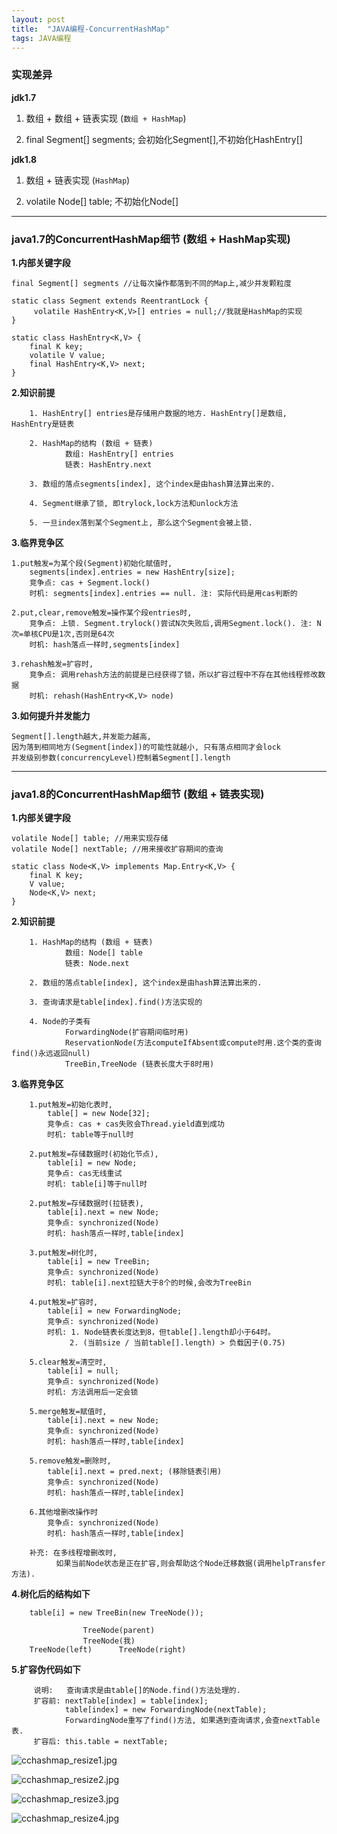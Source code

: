 ```yaml
---
layout: post
title:  "JAVA编程-ConcurrentHashMap"
tags: JAVA编程
---
```


### 实现差异

**jdk1.7** 

1. 数组 + 数组 + 链表实现 (`数组 + HashMap`)

2. final Segment[] segments; 会初始化Segment[],不初始化HashEntry[]


**jdk1.8** 

1. 数组 + 链表实现 (`HashMap`)

2. volatile Node[] table; 不初始化Node[]


 ---
 
### java1.7的ConcurrentHashMap细节 (数组 + HashMap实现)

**1.内部关键字段**

    final Segment[] segments //让每次操作都落到不同的Map上,减少并发颗粒度
    
    static class Segment extends ReentrantLock {
         volatile HashEntry<K,V>[] entries = null;//我就是HashMap的实现
    }
    
    static class HashEntry<K,V> {
        final K key;
        volatile V value;
        final HashEntry<K,V> next;
    }
    
**2.知识前提**

        1. HashEntry[] entries是存储用户数据的地方. HashEntry[]是数组, HashEntry是链表
      
        2. HashMap的结构 (数组 + 链表) 
                数组: HashEntry[] entries
                链表: HashEntry.next
        
        3. 数组的落点segments[index], 这个index是由hash算法算出来的.
        
        4. Segment继承了锁, 即trylock,lock方法和unlock方法
                
        5. 一旦index落到某个Segment上, 那么这个Segment会被上锁.
        
**3.临界竞争区** 

    1.put触发=为某个段(Segment)初始化赋值时,
        segments[index].entries = new HashEntry[size];  
        竞争点: cas + Segment.lock()
        时机: segments[index].entries == null. 注: 实际代码是用cas判断的
        
    2.put,clear,remove触发=操作某个段entries时,
        竞争点: 上锁. Segment.trylock()尝试N次失败后,调用Segment.lock(). 注: N次=单核CPU是1次,否则是64次 
        时机: hash落点一样时,segments[index]

    3.rehash触发=扩容时,
        竞争点: 调用rehash方法的前提是已经获得了锁，所以扩容过程中不存在其他线程修改数据
        时机: rehash(HashEntry<K,V> node)
    
**3.如何提升并发能力** 

    Segment[].length越大,并发能力越高, 
    因为落到相同地方(Segment[index])的可能性就越小, 只有落点相同才会lock
    并发级别参数(concurrencyLevel)控制着Segment[].length

 ---
 
### java1.8的ConcurrentHashMap细节 (数组 + 链表实现)

**1.内部关键字段**
 
    volatile Node[] table; //用来实现存储
    volatile Node[] nextTable; //用来接收扩容期间的查询

    static class Node<K,V> implements Map.Entry<K,V> {
        final K key;
        V value;
        Node<K,V> next;
    }
    
**2.知识前提**
        
        1. HashMap的结构 (数组 + 链表) 
                数组: Node[] table
                链表: Node.next
                
        2. 数组的落点table[index], 这个index是由hash算法算出来的.
        
        3. 查询请求是table[index].find()方法实现的

        4. Node的子类有 
                ForwardingNode(扩容期间临时用)
                ReservationNode(方法computeIfAbsent或compute时用.这个类的查询find()永远返回null)
                TreeBin,TreeNode (链表长度大于8时用)

      
**3.临界竞争区** 

        1.put触发=初始化表时,     
            table[] = new Node[32]; 
            竞争点: cas + cas失败会Thread.yield直到成功
            时机: table等于null时
            
        2.put触发=存储数据时(初始化节点),
            table[i] = new Node; 
            竞争点: cas无线重试
            时机: table[i]等于null时
            
        2.put触发=存储数据时(拉链表),
            table[i].next = new Node; 
            竞争点: synchronized(Node)
            时机: hash落点一样时,table[index]
            
        3.put触发=树化时,
            table[i] = new TreeBin; 
            竞争点: synchronized(Node) 
            时机: table[i].next拉链大于8个的时候,会改为TreeBin
            
        4.put触发=扩容时,
            table[i] = new ForwardingNode; 
            竞争点: synchronized(Node)
            时机: 1. Node链表长度达到8，但table[].length却小于64时。
                 2. (当前size / 当前table[].length) > 负载因子(0.75)
                 
        5.clear触发=清空时,
            table[i] = null; 
            竞争点: synchronized(Node)
            时机: 方法调用后一定会锁

        5.merge触发=赋值时,
            table[i].next = new Node; 
            竞争点: synchronized(Node)
            时机: hash落点一样时,table[index]
            
        5.remove触发=删除时,
            table[i].next = pred.next; (移除链表引用)
            竞争点: synchronized(Node)
            时机: hash落点一样时,table[index]
                      
        6.其他增删改操作时
            竞争点: synchronized(Node)
            时机: hash落点一样时,table[index]
        
        补充: 在多线程增删改时,
              如果当前Node状态是正在扩容,则会帮助这个Node迁移数据(调用helpTransfer方法).
        
        
**4.树化后的结构如下**

        table[i] = new TreeBin(new TreeNode());
        
                    TreeNode(parent)
                    TreeNode(我)
        TreeNode(left)      TreeNode(right)
    
    
    
**5.扩容伪代码如下** 

         说明:   查询请求是由table[]的Node.find()方法处理的.
         扩容前: nextTable[index] = table[index];
                table[index] = new ForwardingNode(nextTable);
                ForwardingNode重写了find()方法, 如果遇到查询请求,会查nextTable表.
         扩容后: this.table = nextTable;
         
         
![cchashmap_resize1.jpg](../../../images/postimg/cchashmap_resize1.jpg)

![cchashmap_resize2.jpg](../../../images/postimg/cchashmap_resize2.jpg)

![cchashmap_resize3.jpg](../../../images/postimg/cchashmap_resize3.jpg)

![cchashmap_resize4.jpg](../../../images/postimg/cchashmap_resize4.jpg)
